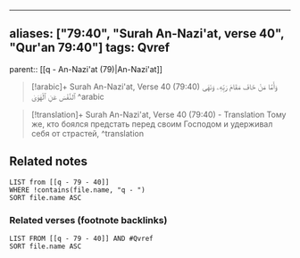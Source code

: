 
---
aliases: ["79:40", "Surah An-Nazi'at, verse 40", "Qur'an 79:40"]
tags: Qvref
---

parent:: [[q - An-Nazi'at (79)|An-Nazi'at]]

> [!arabic]+ Surah An-Nazi'at, Verse 40 (79:40)
> <span class="quran-arabic">وَأَمَّا مَنْ خَافَ مَقَامَ رَبِّهِۦ وَنَهَى ٱلنَّفْسَ عَنِ ٱلْهَوَىٰ</span>
^arabic

> [!translation]+ Surah An-Nazi'at, Verse 40 (79:40) - Translation
> Тому же, кто боялся предстать перед своим Господом и удерживал себя от страстей,
^translation



## Related notes
```dataview
LIST from [[q - 79 - 40]]
WHERE !contains(file.name, "q - ")
SORT file.name ASC
```

### Related verses (footnote backlinks)
```dataview
LIST FROM [[q - 79 - 40]] AND #Qvref
SORT file.name ASC
```

